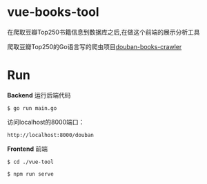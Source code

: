 # vue-books-tool  
在爬取豆瓣Top250书籍信息到数据库之后,在做这个前端的展示分析工具  

爬取豆瓣Top250的Go语言写的爬虫项目[douban-books-crawler](https://github.com/fenghaojiang/douban-books-crawler)  

  
# Run
**Backend**
运行后端代码

```shell
$ go run main.go
```

访问localhost的8000端口：
```shell
http://localhost:8000/douban
```  

**Frontend**
前端
```shell
$ cd ./vue-tool
```

```shell
$ npm run serve
```


